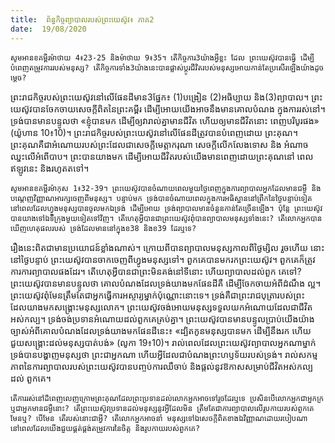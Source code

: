 ```yaml
---
title:  ព័ន្ធកិច្ចព្យាបាលរបស់ព្រះយេស៊ូវ៖ ភាគ2
date:  19/08/2020
---
```


`សូមអានខគម្ពីរម៉ាថាយ 4៖23-25 និងម៉ាថាយ 9៖35។ តើកិច្ចការ3យ៉ាងអ្វីខ្លះ ដែល ព្រះយេស៊ូវបានធ្វើ ដើម្បីបំពេញតម្រូវការរបស់មនុស្ស? តើកិច្ចការទាំង3យ៉ាងនេះបានផ្លាស់ប្តូរជីវិតរបស់មនុស្សអោយកាន់តែប្រសើរឡើងយ៉ាងដូចម្តេច?`

ព្រះរាជកិច្ចរបស់ព្រះយេស៊ូវនៅលើផែនដីមាន3ផ្នែក៖ (1)បង្រៀន (2)អធិប្បាយ និង(3)ព្យាបាល។ ព្រះយេស៊ូវបានចែកចាយសេចក្តីពិតនៃព្រះគម្ពីរ ដើម្បីអោយយើងអាចនឹងមានគោលបំណង ក្នុងការរស់នៅ។ ទ្រង់បានមានបន្ទូលថា «ខ្ញុំបានមក ដើម្បីឲ្យវារាល់គ្នាមានជីវិត ហើយឲ្យមានជីវិតនោះ ពេញបរិបូរផង» (យ៉ូហាន 10៖10)។ ព្រះរាជកិច្ចរបស់ព្រះយេស៊ូវនៅលើផែនដីត្រូវបានបំពេញដោយ ព្រះគុណ។ ព្រះគុណគឺជាអំណោយរបស់ព្រះដែលជាសេចក្តីមេត្តាករុណា សេចក្តីលើកលែងទោស និង អំណាចឈ្នះលើអំពើបាប។ ព្រះបានយាងមក ដើម្បីអោយជីវិតរបស់យើងមានពេញដោយព្រះគុណនៅ ពេលឥឡូវនេះ និងរហូតតទៅ។

`សូមអានខគម្ពីរម៉ាកុស 1៖32-39។ ព្រះយេស៊ូវបានចំណាយពេលមួយថ្ងៃពេញក្នុងការព្យាបាលអ្នកដែលមានជម្ងឺ និងបណ្តេញវិញ្ញាណអារក្សចេញពីមនុស្ស។ បន្ទាប់មក ទ្រង់បានចំណាយពេលក្នុងការអធិស្ឋាននៅព្រឹកនៃថ្ងៃបន្ទាប់ទៀត នៅពេលដែលហ្វូងមនុស្សបានចូលមកឯទ្រង់ ដើម្បីអោយ ទ្រង់ព្យាបាលមានចំនួនកាន់តែច្រើនឡើង។ ប៉ុន្តែ ព្រះយេស៊ូវបានយាងទៅឯទីក្រុងមួយទៀតទៅវិញ។ តើហេតុអ្វីបានជាព្រះយេស៊ូវពុំបានព្យាបាលមនុស្សទាំងនេះ? តើលោកអ្នកបានឃើញហេតុផលរបស់ ទ្រង់ដែលមាននៅក្នុងខ38 និងខ39 ដែរឬទេ?`

រឿងនេះពិតជាមានប្រយោជន៍ខ្លាំងណាស់។ ក្រោយពីបានព្យាបាលមនុស្សកាលពីថ្ងៃម្សិល រួចហើយ នោះនៅថ្ងៃបន្ទាប់ ព្រះយេស៊ូវបានចាកចេញពីហ្វូងមនុស្សទៅ។ ពួកគេបានមករកព្រះយេស៊ូវ។ ពួកគេក៏ត្រូវការការព្យាបាលផងដែរ។ តើហេតុអ្វីបានជាព្រះមិនគង់នៅទីនោះ ហើយព្យាបាលដល់ពួក គេទៅ? ព្រះយេស៊ូវបានមានបន្ទូលថា គោលបំណងដែលទ្រង់យាងមកផែនដីគឺ ដើម្បីចែកចាយអំពីដំណឹង ល្អ។ ព្រះយេស៊ូវពុំមែនត្រឹមតែជាអ្នកធ្វើការអស្ចារ្យម្នាក់ប៉ុណ្ណោះនោះទេ។ ទ្រង់គឺជាព្រះរាជបុត្រារបស់ព្រះដែលយាងមកសង្គ្រោះមនុស្សលោក។ ព្រះយេស៊ូវចង់អោយមនុស្សទទួលយកអំណោយដែលជាជីវិតអស់កល្ប។ ទ្រង់ចង់ប្រទានអំណោយដល់ពួកគេគ្រប់គ្នា។ ព្រះយេស៊ូវបានមានបន្ទូលប្រាប់យើងយ៉ាងច្បាស់អំពីគោលបំណងដែលទ្រង់យាងមកផែនដីនេះ៖ «ដ្បិតកូនមនុស្សបានមក ដើម្បីនឹងរក ហើយ ជួយសង្គ្រោះដល់មនុស្សបាត់បង់» (លូកា 19៖10)។ រាល់ពេលដែលព្រះយេស៊ូវព្យាបាលអ្នកណាម្នាក់ ទ្រង់បានបង្ហាញមនុស្សថា ព្រះជាអ្នកណា ហើយអ្វីដែលជាបំណងព្រះហឫទ័យរបស់ទ្រង់។ រាល់សកម្ម ភាពនៃការព្យាបាលរបស់ព្រះយេស៊ូវបានបញ្ចប់ការឈឺចាប់ និងផ្តល់នូវឱកាសសម្រាប់ជីវិតអស់កល្បដល់ ពួកគេ។

`តើការរស់នៅដ៏ពេញលេញក្រោមព្រះគុណដែលព្រះប្រទានដល់លោកអ្នកអាចទៅរួចដែរឬទេ ប្រសិនបើលោកអ្នកជាអ្នកក្រ ឬជាអ្នកមានជម្ងឺនោះ? តើព្រះយេស៊ូវប្រទានដល់មនុស្សនូវអ្វីដែលមិន ត្រឹមតែជាការព្យាបាលលើរូបកាយរបស់ពួកគេមែនឬ? បើមែន តើរបស់នោះជាអ្វី? តើលោកអ្នកអាចនាំ មនុស្សទៅឯសេចក្តីពិតខាងឯវិញ្ញាណដោយរបៀបណា នៅពេលដែលយើងជួយផ្គត់ផ្គង់តម្រូវការនៃចិត្ត និងរូបកាយរបស់ពួកគេ?`